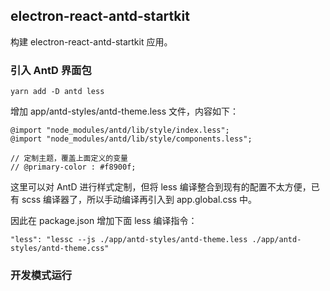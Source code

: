 ## electron-react-antd-startkit

构建 electron-react-antd-startkit 应用。

### 引入 AntD 界面包

```
yarn add -D antd less
```

增加 app/antd-styles/antd-theme.less 文件，内容如下：

```
@import "node_modules/antd/lib/style/index.less";
@import "node_modules/antd/lib/style/components.less";

// 定制主题，覆盖上面定义的变量
// @primary-color : #f8900f;
```

这里可以对 AntD 进行样式定制，但将 less 编译整合到现有的配置不太方便，已有 scss 编译器了，所以手动编译再引入到 app.global.css 中。

因此在 package.json 增加下面 less 编译指令：

```
"less": "lessc --js ./app/antd-styles/antd-theme.less ./app/antd-styles/antd-theme.css"
```

### 开发模式运行

